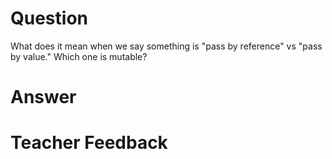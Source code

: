 # Question
What does it mean when we say something is "pass by reference" vs "pass by value." Which one is mutable?

# Answer


# Teacher Feedback